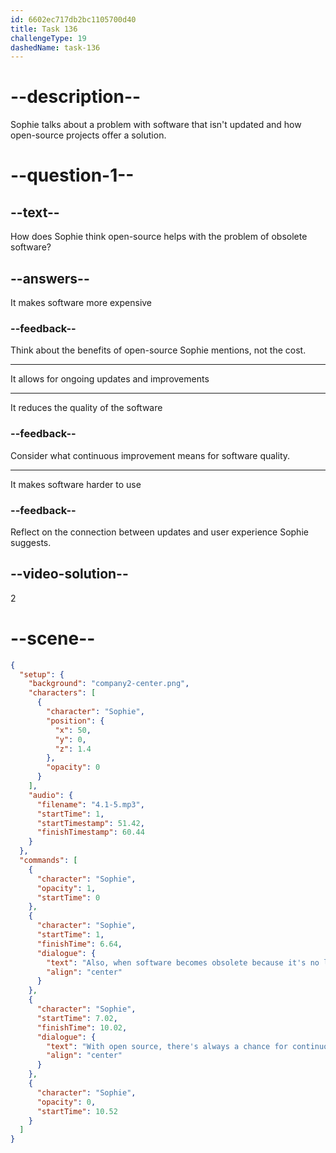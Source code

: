 ```yaml
---
id: 6602ec717db2bc1105700d40
title: Task 136
challengeType: 19
dashedName: task-136
---
```


<!-- (Audio) Sophie: Also, when software becomes obsolete because it's no longer maintained, there isn't much you can do to save it. With open source, there's always a chance for continuous improvement. -->

# --description--

Sophie talks about a problem with software that isn't updated and how open-source projects offer a solution.

# --question-1--

## --text--

How does Sophie think open-source helps with the problem of obsolete software?

## --answers--

It makes software more expensive

### --feedback--

Think about the benefits of open-source Sophie mentions, not the cost.

---

It allows for ongoing updates and improvements

---

It reduces the quality of the software

### --feedback--

Consider what continuous improvement means for software quality.

---

It makes software harder to use

### --feedback--

Reflect on the connection between updates and user experience Sophie suggests.

## --video-solution--

2

# --scene--

```json
{
  "setup": {
    "background": "company2-center.png",
    "characters": [
      {
        "character": "Sophie",
        "position": {
          "x": 50,
          "y": 0,
          "z": 1.4
        },
        "opacity": 0
      }
    ],
    "audio": {
      "filename": "4.1-5.mp3",
      "startTime": 1,
      "startTimestamp": 51.42,
      "finishTimestamp": 60.44
    }
  },
  "commands": [
    {
      "character": "Sophie",
      "opacity": 1,
      "startTime": 0
    },
    {
      "character": "Sophie",
      "startTime": 1,
      "finishTime": 6.64,
      "dialogue": {
        "text": "Also, when software becomes obsolete because it's no longer maintained, there isn't much you can do to save it.",
        "align": "center"
      }
    },
    {
      "character": "Sophie",
      "startTime": 7.02,
      "finishTime": 10.02,
      "dialogue": {
        "text": "With open source, there's always a chance for continuous improvement.",
        "align": "center"
      }
    },
    {
      "character": "Sophie",
      "opacity": 0,
      "startTime": 10.52
    }
  ]
}
```
